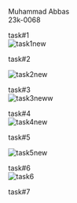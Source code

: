 Muhammad Abbas <br> 
23k-0068 <br> 

task#1 <br> 
![task1new](https://github.com/muhammad1234-max/PfFall23/assets/75746019/0ac2a529-a306-43ce-b7a8-66a694683a61)
 <br> 

task#2 <br> 

![task2new](https://github.com/muhammad1234-max/PfFall23/assets/75746019/16159d9b-f668-4113-9120-80e3dfe07653)
 <br> 

task#3 <br> 
 ![task3neww](https://github.com/muhammad1234-max/PfFall23/assets/75746019/1fe8356b-4737-4f6b-843e-bbb3b4b0b74f)
<br> 

task#4 <br> 
 ![task4new](https://github.com/muhammad1234-max/PfFall23/assets/75746019/fccbcb11-1d30-48cd-871b-f6880b4a8c1c)
<br> 

task#5 <br> 
 
 ![task5new](https://github.com/muhammad1234-max/PfFall23/assets/75746019/52070192-3ec3-47fa-8b75-8decd021e769) <br>
 

task#6 <br>
![task6](https://github.com/muhammad1234-max/PfFall23/assets/75746019/e80edefb-1bed-46b3-a70c-7a18151a9f35)

task#7
